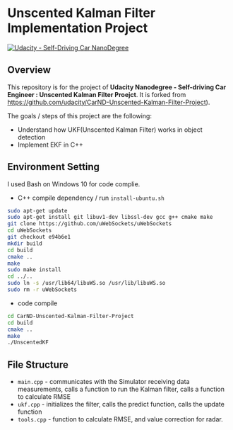 # **Unscented Kalman Filter Implementation Project**

[![Udacity - Self-Driving Car NanoDegree](https://s3.amazonaws.com/udacity-sdc/github/shield-carnd.svg)](http://www.udacity.com/drive)


## Overview

This repository is for the project of **Udacity Nanodegree - Self-driving Car Engineer : Unscented Kalman Filter Proejct**.  It is forked from https://github.com/udacity/CarND-Unscented-Kalman-Filter-Project).  


The goals / steps of this project are the following:
* Understand how UKF(Unscented Kalman Filter) works in object detection
* Implement EKF in C++


## Environment Setting
I used Bash on Windows 10 for code complie.  

- C++ compile dependency / run `install-ubuntu.sh`
~~~sh
sudo apt-get update
sudo apt-get install git libuv1-dev libssl-dev gcc g++ cmake make
git clone https://github.com/uWebSockets/uWebSockets 
cd uWebSockets
git checkout e94b6e1
mkdir build
cd build
cmake ..
make 
sudo make install
cd ../..
sudo ln -s /usr/lib64/libuWS.so /usr/lib/libuWS.so
sudo rm -r uWebSockets
~~~

- code compile
~~~sh
cd CarND-Unscented-Kalman-Filter-Project
cd build
cmake ..
make
./UnscentedKF
~~~

## File Structure
- `main.cpp` - communicates with the Simulator receiving data measurements, calls a function to run the Kalman filter, calls a function to calculate RMSE
- `ukf.cpp` - initializes the filter, calls the predict function, calls the update function
- `tools.cpp` - function to calculate RMSE, and value correction for radar.
